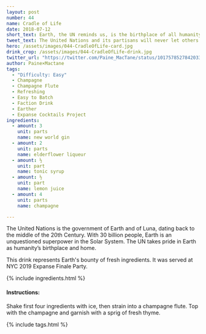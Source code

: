 ```yaml
---
layout: post
number: 44
name: Cradle of Life
date: 2018-07-12
short_text: Earth, the UN reminds us, is the birthplace of all humanity.
tweet_text: The United Nations and its partisans will never let others forget that Earth is where humanity came from - but they do have the freshest ingredients.
hero: /assets/images/044-CradleOfLife-card.jpg
drink_crop: /assets/images/044-CradleOfLife-drink.jpg
twitter_url: "https://twitter.com/Paine_MacTane/status/1017578527842033664"
author: Paine×Mactane
tags: 
  - "Difficulty: Easy"
  - Champagne
  - Champagne Flute
  - Refreshing
  - Easy to Batch
  - Faction Drink
  - Earther
  - Expanse Cocktails Project
ingredients:
  - amount: 3
    unit: parts
    name: new world gin
  - amount: 2
    unit: parts
    name: elderflower liqueur
  - amount: ½
    unit: part
    name: tonic syrup
  - amount: ½
    unit: part
    name: lemon juice
  - amount: 4
    unit: parts
    name: champagne

---
```


The United Nations is the government of Earth and of Luna, dating back to the middle of the 20th Century. With 30 billion people, Earth is an unquestioned superpower in the Solar System. The UN takes pride in Earth as humanity’s birthplace and home.

This drink represents Earth's bounty of fresh ingredients. It was served at NYC 2019 Expanse Finale Party. 

{% include ingredients.html %}

#### Instructions:

Shake first four ingredients with ice, then strain into a champagne flute. Top with the champagne and garnish with a sprig of fresh thyme. 

{% include tags.html %}
